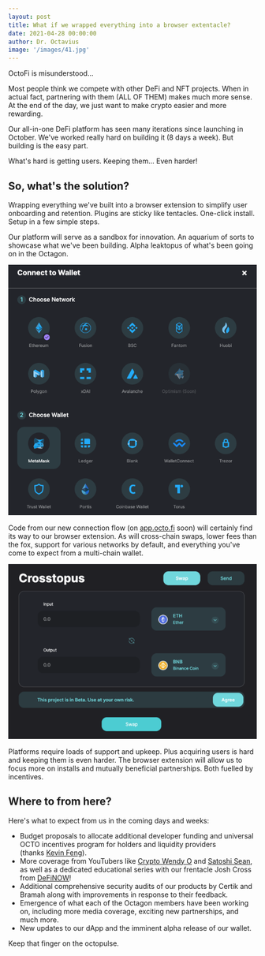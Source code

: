 ```yaml
---
layout: post
title: What if we wrapped everything into a browser extentacle?
date: 2021-04-28 00:00:00 
author: Dr. Octavius
image: '/images/41.jpg'
---
```


OctoFi is misunderstood...

Most people think we compete with other DeFi and NFT projects. When in actual fact, partnering with them (ALL OF THEM) makes much more sense. At the end of the day, we just want to make crypto easier and more rewarding.

Our all-in-one DeFi platform has seen many iterations since launching in October. We've worked really hard on building it (8 days a week). But building is the easy part.

What's hard is getting users. Keeping them... Even harder!

## So, what's the solution?

Wrapping everything we've built into a browser extension to simplify user onboarding and retention. Plugins are sticky like tentacles. One-click install. Setup in a few simple steps.

Our platform will serve as a sandbox for innovation. An aquarium of sorts to showcase what we've been building. Alpha leaktopus of what's been going on in the Octagon.

![](/images/42.jpg)

Code from our new connection flow (on [app.octo.fi](https://app.octo.fi/) soon) will certainly find its way to our browser extension. As will cross-chain swaps, lower fees than the fox, support for various networks by default, and everything you've come to expect from a multi-chain wallet.

![](/images/43.jpg)

Platforms require loads of support and upkeep. Plus acquiring users is hard and keeping them is even harder. The browser extension will allow us to focus more on installs and mutually beneficial partnerships. Both fuelled by incentives.

## Where to from here?

Here's what to expect from us in the coming days and weeks:

- Budget proposals to allocate additional developer funding and universal OCTO incentives program for holders and liquidity providers (thanks [Kevin Feng](https://twitter.com/kfeng027/status/1383988023566606339)).
- More coverage from YouTubers like [Crypto Wendy O](https://www.youtube.com/watch?v=TbAoFOCNpdM&t=9s) and [Satoshi Sean](https://www.youtube.com/watch?v=6ePjio-58UM&t=359s), as well as a dedicated educational series with our frentacle Josh Cross from [DeFiNOW](https://www.youtube.com/c/definow)!
- Additional comprehensive security audits of our products by Certik and Bramah along with improvements in response to their feedback.
- Emergence of what each of the Octagon members have been working on, including more media coverage, exciting new partnerships, and much more.
- New updates to our dApp and the imminent alpha release of our wallet.

Keep that finger on the octopulse.
